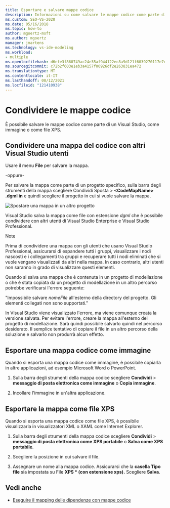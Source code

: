 ```yaml
---
title: Esportare e salvare mappe codice
description: Informazioni su come salvare le mappe codice come parte di un Visual Studio, come immagine o come file XPS.
ms.custom: SEO-VS-2020
ms.date: 05/16/2018
ms.topic: how-to
author: mgoertz-msft
ms.author: mgoertz
manager: jmartens
ms.technology: vs-ide-modeling
ms.workload:
- multiple
ms.openlocfilehash: d6efe3f860749ac24e35af944122ec8a9d121f6039270117e7eb52eb57fcf6f7
ms.sourcegitcommit: c72b2f603e1eb3a4157f00926df2e263831ea472
ms.translationtype: MT
ms.contentlocale: it-IT
ms.lasthandoff: 08/12/2021
ms.locfileid: "121410938"
---
```

# <a name="share-code-maps"></a>Condividere le mappe codice

È possibile salvare le mappe codice come parte di un Visual Studio, come immagine o come file XPS.

## <a name="share-a-code-map-with-other-visual-studio-users"></a>Condividere una mappa del codice con altri Visual Studio utenti

Usare il menu **File** per salvare la mappa.

-oppure-

Per salvare la mappa come parte di un progetto specifico, sulla barra degli strumenti della mappa scegliere Condividi Sposta  >  **\<CodeMapName> .dgml in** e quindi scegliere il progetto in cui si vuole salvare la mappa.

![Spostare una mappa in un altro progetto](../modeling/media/codemapsmovemapmenu.png)

Visual Studio salva la mappa come file con estensione *dgml* che è possibile condividere con altri utenti di Visual Studio Enterprise e Visual Studio Professional.

> [!NOTE]
> Prima di condividere una mappa con gli utenti che usano Visual Studio Professional, assicurarsi di espandere tutti i gruppi, visualizzare i nodi nascosti e i collegamenti tra gruppi e recuperare tutti i nodi eliminati che si vuole vengano visualizzati da altri nella mappa. In caso contrario, altri utenti non saranno in grado di visualizzare questi elementi.
>
> Quando si salva una mappa che è contenuta in un progetto di modellazione o che è stata copiata da un progetto di modellazione in un altro percorso potrebbe verificarsi l'errore seguente:
>
> "Impossibile salvare *nomeFile* all'esterno della directory del progetto. Gli elementi collegati non sono supportati."
>
> In Visual Studio viene visualizzato l'errore, ma viene comunque creata la versione salvata. Per evitare l'errore, creare la mappa all'esterno del progetto di modellazione. Sarà quindi possibile salvarlo quindi nel percorso desiderato. Il semplice tentativo di copiare il file in un altro percorso della soluzione e salvarlo non produrrà alcun effetto.

## <a name="export-a-code-map-as-an-image"></a>Esportare una mappa codice come immagine

Quando si esporta una mappa codice come immagine, è possibile copiarla in altre applicazioni, ad esempio Microsoft Word o PowerPoint.

1. Sulla barra degli strumenti della mappa codice scegliere **Condividi**  >  **messaggio di posta elettronica come immagine** o **Copia immagine**.

2. Incollare l'immagine in un'altra applicazione.

## <a name="export-the-map-as-an-xps-file"></a>Esportare la mappa come file XPS

Quando si esporta una mappa codice come file XPS, è possibile visualizzarla in visualizzatori XML o XAML come Internet Explorer.

1. Sulla barra degli strumenti della mappa codice scegliere **Condividi**  >  **messaggio di posta elettronica come XPS portabile** o **Salva come XPS portabile**.

2. Scegliere la posizione in cui salvare il file.

3. Assegnare un nome alla mappa codice. Assicurarsi che la **casella Tipo file** sia impostata su File **XPS \* (con estensione xps).** Scegliere **Salva**.

## <a name="see-also"></a>Vedi anche

- [Eseguire il mapping delle dipendenze con mappe codice](../modeling/map-dependencies-across-your-solutions.md)
